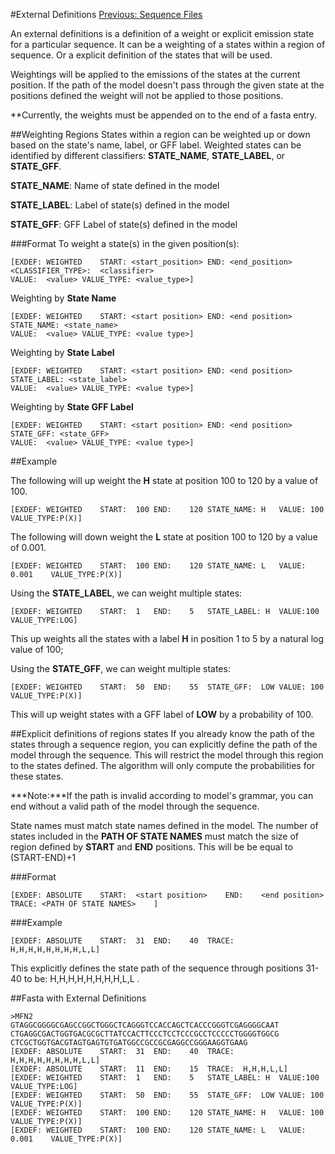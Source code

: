 #External Definitions
[Previous: Sequence Files](Sequence-Files)

An external definitions is a definition of a weight or explicit emission state for a particular sequence.   It can be a weighting of a states within a region of sequence.  Or a explicit definition of the states that will be used.   

Weightings will be applied to the emissions of the states at the current position.   If the path of the model doesn't pass through the given state at the positions defined the weight will not be applied to those positions. 

**Currently, the weights must be appended on to the end of a fasta entry.

##Weighting Regions
States within a region can be weighted up or down based on the state's name, label, or GFF label.  Weighted states can be identified by different classifiers: **STATE_NAME**, **STATE_LABEL**, or **STATE_GFF**.

**STATE_NAME**:	Name of state defined in the model

**STATE_LABEL**:	Label of state(s) defined in the model

**STATE_GFF**:	GFF Label of state(s) defined in the model


###Format
To weight a state(s) in the given position(s):

```
[EXDEF:	WEIGHTED	START: <start_position>	END: <end_position>	<CLASSIFIER_TYPE>:	<classifier>
VALUE:	<value>	VALUE_TYPE:	<value_type>]
```

Weighting by **State Name**
```
[EXDEF: WEIGHTED	START: <start position>	END: <end position>	STATE_NAME: <state_name>	
VALUE:	<value>	VALUE_TYPE:	<value type>]
```

Weighting by **State Label**
```
[EXDEF: WEIGHTED	START: <start position>	END: <end position>	STATE_LABEL: <state_label>
VALUE:	<value>	VALUE_TYPE:	<value type>]
```

Weighting by **State GFF Label**
```
[EXDEF: WEIGHTED	START: <start position>	END: <end position>	STATE_GFF: <state_GFF>
VALUE:	<value>	VALUE_TYPE:	<value type>]
```

##Example

The following will up weight the **H** state at position 100 to 120 by a value of 100. 
```
[EXDEF: WEIGHTED	START:	100	END:	120	STATE_NAME:	H	VALUE: 100	VALUE_TYPE:P(X)]
```

The following will down weight the **L** state at position 100 to 120 by a value of 0.001.
```
[EXDEF: WEIGHTED	START:	100	END:	120	STATE_NAME:	L	VALUE: 0.001	VALUE_TYPE:P(X)]
```

Using the **STATE_LABEL**, we can weight multiple states:

```
[EXDEF:	WEIGHTED	START:	1	END:	5	STATE_LABEL: H	VALUE:100	VALUE_TYPE:LOG]
```

This up weights all the states with a label **H** in position 1 to 5 by a natural log value of 100;


Using the **STATE_GFF**, we can weight multiple states:

```
[EXDEF: WEIGHTED	START:	50	END:	55	STATE_GFF:	LOW	VALUE: 100	VALUE_TYPE:P(X)]
```

This will up weight states with a GFF label of **LOW** by a probability of 100.


##Explicit definitions of regions states
If you already know the path of the states through a sequence region, you can explicitly define the path of the model through the sequence.   This will restrict the model through this region to the states defined.  The algorithm will only compute the probabilities for these states. 

***Note:***If the path is invalid according to model's grammar, you can end without a valid path of the model through the sequence.

State names must match state names defined in the model.   The number of states included in the **PATH OF STATE NAMES** must match the size of region defined by **START** and **END** positions.  This will be be equal to (START-END)+1  

###Format
```
[EXDEF:	ABSOLUTE	START:	<start position>	END:	<end position>	TRACE: <PATH OF STATE NAMES>	]
```


###Example

```
[EXDEF:	ABSOLUTE	START:	31	END:	40	TRACE:	H,H,H,H,H,H,H,H,L,L]
```

This explicitly defines the state path of the sequence through positions 31-40 to be: H,H,H,H,H,H,H,H,L,L .



##Fasta with External Definitions
```
>MFN2
GTAGGCGGGGCGAGCCGGCTGGGCTCAGGGTCCACCAGCTCACCCGGGTCGAGGGGCAAT
CTGAGGCGACTGGTGACGCGCTTATCCACTTCCCTCCTCCCGCCTCCCCCTGGGGTGGCG
CTCGCTGGTGACGTAGTGAGTGTGATGGCCGCCGCGAGGCCGGGAAGGTGAAG
[EXDEF:	ABSOLUTE	START:	31	END:	40	TRACE:	H,H,H,H,H,H,H,H,L,L]
[EXDEF:	ABSOLUTE	START:	11	END:	15	TRACE:	H,H,H,L,L]
[EXDEF:	WEIGHTED	START:	1	END:	5	STATE_LABEL: H	VALUE:100	VALUE_TYPE:LOG]
[EXDEF: WEIGHTED	START:	50	END:	55	STATE_GFF:	LOW	VALUE: 100	VALUE_TYPE:P(X)]
[EXDEF: WEIGHTED	START:	100	END:	120	STATE_NAME:	H	VALUE: 100	VALUE_TYPE:P(X)]
[EXDEF: WEIGHTED	START:	100	END:	120	STATE_NAME:	L	VALUE: 0.001	VALUE_TYPE:P(X)]
```